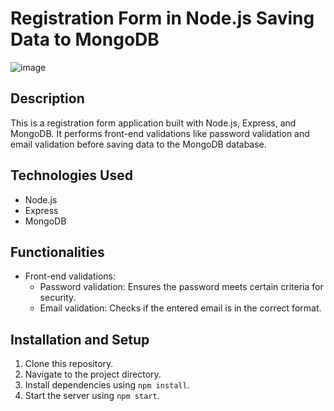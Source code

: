 # Registration Form in Node.js Saving Data to MongoDB

![image](https://github.com/anupam-singh88/node-registration-form/assets/89381022/556e02b2-9d11-48b9-baff-f7aadc27c3e2)

## Description
This is a registration form application built with Node.js, Express, and MongoDB. It performs front-end validations like password validation and email validation before saving data to the MongoDB database.

## Technologies Used
- Node.js
- Express
- MongoDB

## Functionalities
- Front-end validations:
  - Password validation: Ensures the password meets certain criteria for security.
  - Email validation: Checks if the entered email is in the correct format.

## Installation and Setup
1. Clone this repository.
2. Navigate to the project directory.
3. Install dependencies using `npm install`.
4. Start the server using `npm start`.

<!-- ## Deployment
The application is hosted on Netlify. -->


